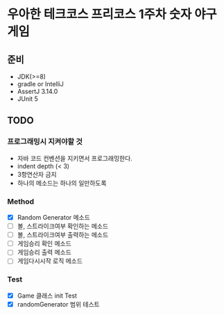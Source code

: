# 우아한 테크코스 프리코스 1주차 숫자 야구게임

## 준비

- JDK(>=8)
- gradle or IntelliJ
- AssertJ 3.14.0
- JUnit 5

## TODO

### 프로그래밍시 지켜야할 것

- 자바 코드 컨벤션을 지키면서 프로그래밍한다.
- indent depth (< 3)
- 3항연산자 금지
- 하나의 메소드는 하나의 일만하도록

### Method

- [x] Random Generator 메소드
- [ ] 볼, 스트라이크여부 확인하는 메소드
- [ ] 볼, 스트라이크여부 출력하는 메소드
- [ ] 게임승리 확인 메소드
- [ ] 게임승리 출력 메소드
- [ ] 게임다시시작 로직 메소드

### Test

- [x] Game 클래스 init Test
- [x] randomGenerator 범위 테스트